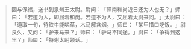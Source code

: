 
> 因与保福，送书到泉州王太尉。尉问：​「漳南和尚近日还为人也无？​」师曰：​「若道为人，即屈着和尚。若道不为人，又屈着太尉来问。​」太尉曰：​「道取一句，待铁牛能啮草，木马解含烟。​」师曰：​「某甲惜口吃饭。​」尉良久，又问：​「驴来马来？​」师曰：​「驴马不同途。​」尉曰：​「争得到这里？​」师曰：​「特谢太尉领话。​」
